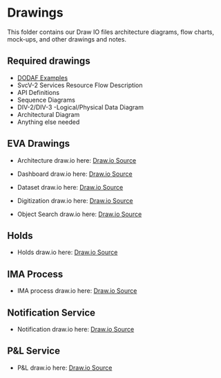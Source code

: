 # Drawings
This folder contains our Draw IO files architecture diagrams, flow charts, mock-ups, and other drawings and notes.

## Required drawings
- [DODAF Examples](https://docs.nomagic.com/display/UPDM2P185/DoDAF+2.0+viewpoints+and+views)
- SvcV-2 Services Resource Flow Description
- API Definitions
- Sequence Diagrams
- DIV-2/DIV-3 -Logical/Physical Data Diagram
- Architectural Diagram
- Anything else needed

## EVA Drawings
- Architecture draw.io
here: [Draw.io Source](https://app.diagrams.net/?src=about#HRMSLowside%2Frmslow%2Fmaster%2FDrawings%2FEva%2FArchitecture%2FMainArchitecture.drawio)

- Dashboard draw.io
here: [Draw.io Source](https://app.diagrams.net/?src=about#HRMSLowside%2Frmslow%2Fmaster%2FDrawings%2FEva%2FDashboard%2FDashboard.drawio)
- Dataset draw.io
here: [Draw.io Source](https://app.diagrams.net/?src=about#HRMSLowside%2Frmslow%2Fmaster%2FDrawings%2FEva%2FDataset%2FDataset.drawio)

- Digitization draw.io
here: [Draw.io Source](https://app.diagrams.net/#HRMSLowside%2Frmslow%2Fmaster%2FDrawings%2FEva%2FDigitization%2FEva%20Digitization.drawio)

- Object Search draw.io
here: [Draw.io Source](https://app.diagrams.net/#HRMSLowside%2Frmslow%2Fmaster%2FDrawings%2FEva%2FSearch%2FEva%20Search.drawio)

## Holds
- Holds draw.io
here: [Draw.io Source](https://app.diagrams.net/#HRMSLowside%2Frmslow%2Fmaster%2FDrawings%2FHolds%2FHolds.drawio)

## IMA Process
- IMA process draw.io
here: [Draw.io Source](https://app.diagrams.net/#HRMSLowside%2Frmslow%2Fmaster%2FDrawings%2FIMA%20Process%2FIMA%20Process.drawio)

## Notification Service
- Notification draw.io
here: [Draw.io Source](https://app.diagrams.net/#HRMSLowside%2Frmslow%2Fmaster%2FDrawings%2FNotificationService%2FNotificationService.drawio)

## P&L Service
- P&L draw.io here: [Draw.io Source](https://app.diagrams.net/#HRMSLowside%2Frmslow%2Fmaster%2FDrawings%2FPandL%2FP%26L.drawio)
